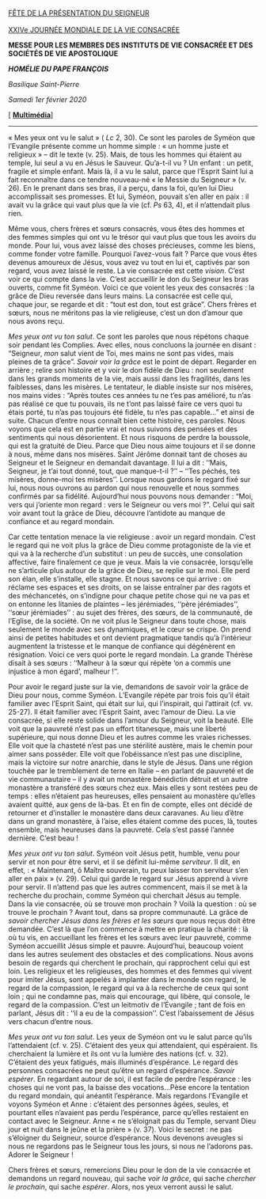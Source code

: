 [FÊTE DE LA PRÉSENTATION DU SEIGNEUR \
\
XXIVe JOURNÉE MONDIALE DE LA VIE CONSACRÉE](http://www.vatican.va/news_services/liturgy/libretti/2020/20200201-libretto-presentazione-del-signore.pdf)

**MESSE POUR LES MEMBRES DES INSTITUTS DE VIE CONSACRÉE ET DES SOCIÉTÉS DE VIE APOSTOLIQUE**

***HOMÉLIE DU PAPE FRANÇOIS***

*Basilique Saint-Pierre*

*Samedi 1er février 2020*

[ **[Multimédia](http://w2.vatican.va/content/francesco/fr/events/event.dir.html/content/vaticanevents/fr/2020/2/1/vita-consacrata.html)**]

* * *

« Mes yeux ont vu le salut » ( *Lc* 2, 30). Ce sont les paroles de Syméon que l’Evangile présente comme un homme simple : « un homme juste et religieux » – dit le texte (v. 25). Mais, de tous les hommes qui étaient au temple, lui seul a vu en Jésus le Sauveur. Qu’a-t-il vu ? Un enfant : un petit, fragile et simple enfant. Mais là, il a vu le salut, parce que l’Esprit Saint lui a fait reconnaître dans ce tendre nouveau-né « le Messie du Seigneur » (v. 26). En le prenant dans ses bras, il a perçu, dans la foi, qu’en lui Dieu accomplissait ses promesses. Et lui, Syméon, pouvait s’en aller en paix : il avait vu la grâce qui vaut plus que la vie (cf. *Ps* 63, 4), et il n’attendait plus rien.

Même vous, chers frères et sœurs consacrés, vous êtes des hommes et des femmes simples qui ont vu le trésor qui vaut plus que tous les avoirs du monde. Pour lui, vous avez laissé des choses précieuses, comme les biens, comme fonder votre famille. Pourquoi l’avez-vous fait ? Parce que vous êtes devenus amoureux de Jésus, vous avez vu tout en lui et, captivés par son regard, vous avez laissé le reste. La vie consacrée est cette *vision*. C’est voir ce qui compte dans la vie. C’est accueillir le don du Seigneur les bras ouverts, comme fit Syméon. Voici ce que voient les yeux des consacrés : la grâce de Dieu reversée dans leurs mains. La consacrée est celle qui, chaque jour, se regarde et dit : “tout est don, tout est grâce”. Chers frères et sœurs, nous ne méritons pas la vie religieuse, c’est un don d’amour que nous avons reçu.

*Mes yeux ont vu ton salut*. Ce sont les paroles que nous répétons chaque soir pendant les Complies. Avec elles, nous concluons la journée en disant : “Seigneur, *mon* salut vient de Toi, mes mains ne sont pas vides, mais pleines de ta grâce”. *Savoir voir la grâce* est le point de départ. Regarder en arrière ; relire son histoire et y voir le don fidèle de Dieu : non seulement dans les grands moments de la vie, mais aussi dans les fragilités, dans les faiblesses, dans les misères. Le tentateur, le diable insiste sur nos misères, nos mains vides : “Après toutes ces années tu ne t’es pas amélioré, tu n’as pas réalisé ce que tu pouvais, ils ne t’ont pas laissé faire ce vers quoi tu étais porté, tu n’as pas toujours été fidèle, tu n’es pas capable…” et ainsi de suite. Chacun d’entre nous connaît bien cette histoire, ces paroles. Nous voyons que cela est en partie vrai et nous suivons des pensées et des sentiments qui nous désorientent. Et nous risquons de perdre la boussole, qui est la gratuité de Dieu. Parce que Dieu nous aime toujours et il se donne à nous, même dans nos misères. Saint Jérôme donnait tant de choses au Seigneur et le Seigneur en demandait davantage. Il lui a dit : ‘‘Mais, Seigneur, je t’ai tout donné, tout, que manque-t-il ?’’ – ‘‘Tes péchés, tes misères, donne-moi tes misères’’. Lorsque nous gardons le regard fixé sur lui, nous nous ouvrons au pardon qui nous renouvelle et nous sommes confirmés par sa fidélité. Aujourd’hui nous pouvons nous demander : “Moi, vers qui j’oriente mon regard : vers le Seigneur ou vers moi ?”. Celui qui sait voir avant tout la grâce de Dieu, découvre l’antidote au manque de confiance et au regard mondain.

Car cette tentation menace la vie religieuse : avoir un regard mondain. C’est le regard qui ne voit plus la grâce de Dieu comme protagoniste de la vie et qui va à la recherche d’un substitut : un peu de succès, une consolation affective, faire finalement ce que je veux. Mais la vie consacrée, lorsqu’elle ne s’articule plus autour de la grâce de Dieu, se replie sur le moi. Elle perd son élan, elle s’installe, elle stagne. Et nous savons ce qui arrive : on réclame ses espaces et ses droits, on se laisse entraîner par des ragots et des méchancetés, on s’indigne pour chaque petite chose qui ne va pas et on entonne les litanies de plaintes – les jérémiades, ‘‘père jérémiades’’, ‘‘sœur jérémiades’’ : au sujet des frères, des sœurs, de la communauté, de l’Eglise, de la société. On ne voit plus le Seigneur dans toute chose, mais seulement le monde avec ses dynamiques, et le cœur se crispe. On prend ainsi de petites habitudes et ont devient pragmatique tandis qu’à l’intérieur augmentent la tristesse et le manque de confiance qui dégénèrent en résignation. Voici ce vers quoi porte le regard mondain. La grande Thérèse disait à ses sœurs : ‘‘Malheur à la sœur qui répète ‘on a commis une injustice à mon égard’, malheur !’’.

Pour avoir le regard juste sur la vie, demandons de savoir voir la grâce de Dieu pour nous, comme Syméon. L’Evangile répète par trois fois qu’il était familier avec l’Esprit Saint, qui était sur lui, qui l’inspirait, qui l’attirait (cf. vv. 25-27). Il était familier avec l’Esprit Saint, avec l’amour de Dieu. La vie consacrée, si elle reste solide dans l’amour du Seigneur, voit la beauté. Elle voit que la pauvreté n’est pas un effort titanesque, mais une liberté supérieure, qui nous donne Dieu et les autres comme les vraies richesses. Elle voit que la chasteté n’est pas une stérilité austère, mais le chemin pour aimer sans posséder. Elle voit que l’obéissance n’est pas une discipline, mais la victoire sur notre anarchie, dans le style de Jésus. Dans une région touchée par le tremblement de terre en Italie – en parlant de pauvreté et de vie communautaire – il y avait un monastère bénédictin détruit et un autre monastère a transféré des sœurs chez eux. Mais elles y sont restées peu de temps : elles n’étaient pas heureuses, elles pensaient au monastère qu’elles avaient quitté, aux gens de là-bas. Et en fin de compte, elles ont décidé de retourner et d’installer le monastère dans deux caravanes. Au lieu d’être dans un grand monastère, à l’aise, elles étaient comme des puces, là, toutes ensemble, mais heureuses dans la pauvreté. Cela s’est passé l’année dernière. C’est beau !

*Mes yeux ont vu ton salut*. Syméon voit Jésus petit, humble, venu pour servir et non pour être servi, et il se définit lui-même *serviteur*. Il dit, en effet, : « Maintenant, ô Maître souverain, tu peux laisser ton serviteur s’en aller en paix » (v. 29). Celui qui garde le regard sur Jésus apprend à vivre pour servir. Il n’attend pas que les autres commencent, mais il se met à la recherche du prochain, comme Syméon qui cherchait Jésus au temple. Dans la vie consacrée, où se trouve mon prochain ? Voilà la question : où se trouve le prochain ? Avant tout, dans sa propre communauté. La grâce de *savoir chercher Jésus dans les frères et les sœurs* que nous reçus doit être demandée. C’est là que l’on commence à mettre en pratique la charité : là où tu vis, en accueillant les frères et les sœurs avec leur pauvreté, comme Syméon accueillit Jésus simple et pauvre. Aujourd’hui, beaucoup voient dans les autres seulement des obstacles et des complications. Nous avons besoin de regards qui cherchent le prochain, qui rapprochent celui qui est loin. Les religieux et les religieuses, des hommes et des femmes qui vivent pour imiter Jésus, sont appelés à implanter dans le monde son regard, le regard de la compassion, le regard qui va à la recherche de ceux qui sont loin ; qui ne condamne pas, mais qui encourage, qui libère, qui console, le regard de la compassion. C’est un leitmotiv de l’Évangile ; tant de fois en parlant, Jésus dit : ‘‘il a eu de la compassion’’. C’est l’abaissement de Jésus vers chacun d’entre nous.

*Mes yeux ont vu ton salut*. Les yeux de Syméon ont vu le salut parce qu’ils l’attendaient (cf. v. 25). C’étaient des yeux qui attendaient, qui espéraient. Ils cherchaient la lumière et ils ont vu la lumière des nations (cf. v. 32). C’étaient des yeux fatigués, mais illuminés d’espérance. Le regard des personnes consacrées ne peut qu’être un regard d’espérance. *Savoir espérer*. En regardant autour de soi, il est facile de perdre l’espérance : les choses qui ne vont pas, la baisse des vocations…Pèse encore la tentation du regard mondain, qui anéantit l’espérance. Mais regardons l’Evangile et voyons Syméon et Anne : c’étaient des personnes âgées, seules, et pourtant elles n’avaient pas perdu l’espérance, parce qu’elles restaient en contact avec le Seigneur. Anne « ne s’éloignait pas du Temple, servant Dieu jour et nuit dans le jeûne et la prière » (v. 37). Voici le secret : ne pas s’éloigner du Seigneur, source d’espérance. Nous devenons aveugles si nous ne regardons pas le Seigneur tous les jours, si nous ne l’adorons pas. Adorer le Seigneur !

Chers frères et sœurs, remercions Dieu pour le don de la vie consacrée et demandons un regard nouveau, qui sache *voir la grâce*, qui sache *chercher le prochain*, qui sache *espérer*. Alors, nos yeux verront aussi le salut.